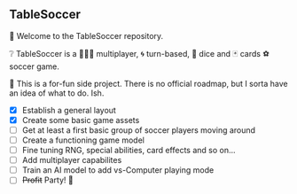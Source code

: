 ## TableSoccer

👋 Welcome to the TableSoccer repository.

❔ TableSoccer is a 🧑‍🤝‍🧑 multiplayer, 🌀 turn-based, 🎲 dice and 🃏 cards ⚽ soccer game.

🎯 This is a for-fun side project. There is no official roadmap, but I sorta have an idea of what to do. Ish.
- [x] Establish a general layout
- [x] Create some basic game assets
- [ ] Get at least a first basic group of soccer players moving around
- [ ] Create a functioning game model 
- [ ] Fine tuning RNG, special abilities, card effects and so on...
- [ ] Add multiplayer capabilites
- [ ] Train an AI model to add vs-Computer playing mode
- [ ] ~~Profit~~ Party! 🎉
